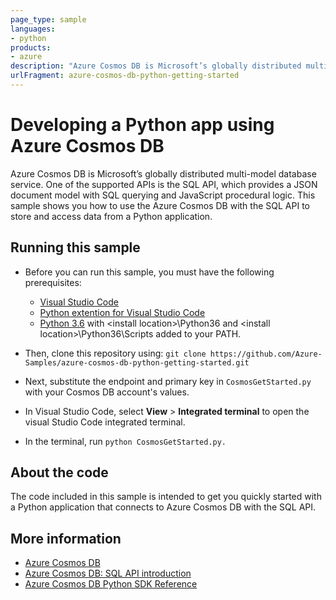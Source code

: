 ```yaml
---
page_type: sample
languages:
- python
products:
- azure
description: "Azure Cosmos DB is Microsoft’s globally distributed multi-model database service."
urlFragment: azure-cosmos-db-python-getting-started
---
```


# Developing a Python app using Azure Cosmos DB
Azure Cosmos DB is Microsoft’s globally distributed multi-model database service. One of the supported APIs is the SQL API, which provides a JSON document model with SQL querying and JavaScript procedural logic. This sample shows you how to use the Azure Cosmos DB with the SQL API to store and access data from a Python application.

## Running this sample

* Before you can run this sample, you must have the following prerequisites:
    * [Visual Studio Code](https://code.visualstudio.com/)
    * [Python extention for Visual Studio Code](https://marketplace.visualstudio.com/items?itemName=ms-python.python#overview)
    * [Python 3.6](https://www.python.org/downloads/) with \<install location\>\Python36 and \<install location>\Python36\Scripts added to your PATH. 

* Then, clone this repository using: 
     `git clone https://github.com/Azure-Samples/azure-cosmos-db-python-getting-started.git`

* Next, substitute the endpoint and primary key in `CosmosGetStarted.py` with your Cosmos DB account's values. 

* In Visual Studio Code, select **View** > **Integrated terminal** to open the visual Studio Code integrated terminal.

* In the terminal, run ```python CosmosGetStarted.py.```

## About the code
The code included in this sample is intended to get you quickly started with a Python application that connects to Azure Cosmos DB with the SQL API.

## More information

- [Azure Cosmos DB](https://docs.microsoft.com/azure/cosmos-db/introduction)
- [Azure Cosmos DB: SQL API introduction](https://docs.microsoft.com/azure/cosmos-db/sql-api-introduction)
- [Azure Cosmos DB Python SDK Reference](https://docs.microsoft.com/azure/cosmos-db/sql-api-sdk-python)
